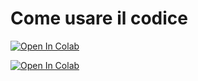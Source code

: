 # Come usare il codice

[![Open In Colab](https://colab.research.google.com/assets/colab-badge.svg)](https://colab.research.google.com/github/googlecolab/colabtools/blob/master/notebooks/colab-github-demo.ipynb)

[![Open In Colab](https://colab.research.google.com/assets/colab-badge.svg)](https://colab.research.google.com/drive/1qid5gKmKkGBcfMUfLSg81Sjj6RgqBekS#scrollTo=0XSq4mDAuAUk)


